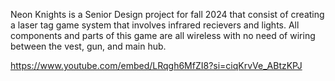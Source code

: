 Neon Knights is a Senior Design project for fall 2024 that consist of creating a laser tag game system that involves infrared recievers and lights. All components and parts of this game are all wireless with no need of wiring between the vest, gun, and main hub.

https://www.youtube.com/embed/LRqgh6MfZI8?si=ciqKrvVe_ABtzKPJ
